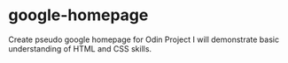 # google-homepage
Create pseudo google homepage for Odin Project
I will demonstrate basic understanding of HTML and CSS skills.
